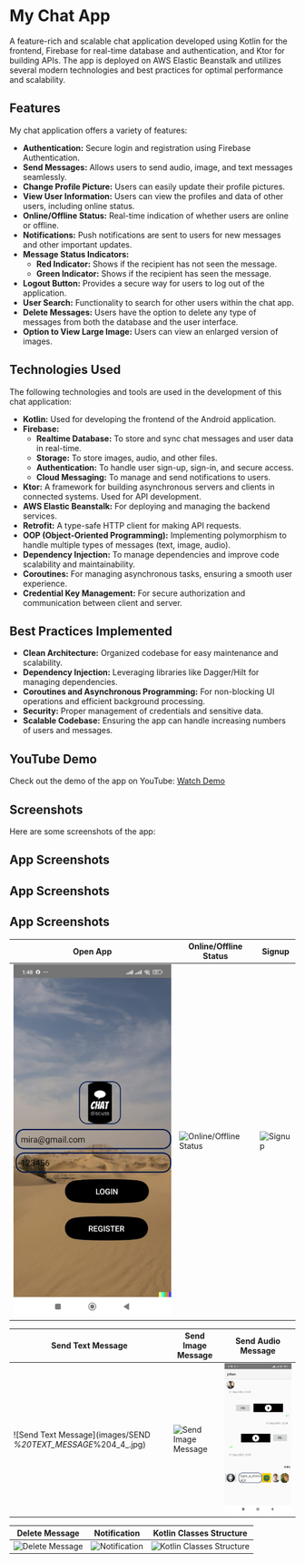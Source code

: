 # My Chat App

A feature-rich and scalable chat application developed using Kotlin for the frontend, Firebase for real-time database and authentication, and Ktor for building APIs. The app is deployed on AWS Elastic Beanstalk and utilizes several modern technologies and best practices for optimal performance and scalability.

## Features

My chat application offers a variety of features:

- **Authentication:** Secure login and registration using Firebase Authentication.
- **Send Messages:** Allows users to send audio, image, and text messages seamlessly.
- **Change Profile Picture:** Users can easily update their profile pictures.
- **View User Information:** Users can view the profiles and data of other users, including online status.
- **Online/Offline Status:** Real-time indication of whether users are online or offline.
- **Notifications:** Push notifications are sent to users for new messages and other important updates.
- **Message Status Indicators:**
  - **Red Indicator:** Shows if the recipient has not seen the message.
  - **Green Indicator:** Shows if the recipient has seen the message.
- **Logout Button:** Provides a secure way for users to log out of the application.
- **User Search:** Functionality to search for other users within the chat app.
- **Delete Messages:** Users have the option to delete any type of messages from both the database and the user interface.
- **Option to View Large Image:** Users can view an enlarged version of images.

## Technologies Used

The following technologies and tools are used in the development of this chat application:

- **Kotlin:** Used for developing the frontend of the Android application.
- **Firebase:**
  - **Realtime Database:** To store and sync chat messages and user data in real-time.
  - **Storage:** To store images, audio, and other files.
  - **Authentication:** To handle user sign-up, sign-in, and secure access.
  - **Cloud Messaging:** To manage and send notifications to users.
- **Ktor:** A framework for building asynchronous servers and clients in connected systems. Used for API development.
- **AWS Elastic Beanstalk:** For deploying and managing the backend services.
- **Retrofit:** A type-safe HTTP client for making API requests.
- **OOP (Object-Oriented Programming):** Implementing polymorphism to handle multiple types of messages (text, image, audio).
- **Dependency Injection:** To manage dependencies and improve code scalability and maintainability.
- **Coroutines:** For managing asynchronous tasks, ensuring a smooth user experience.
- **Credential Key Management:** For secure authorization and communication between client and server.

## Best Practices Implemented

- **Clean Architecture:** Organized codebase for easy maintenance and scalability.
- **Dependency Injection:** Leveraging libraries like Dagger/Hilt for managing dependencies.
- **Coroutines and Asynchronous Programming:** For non-blocking UI operations and efficient background processing.
- **Security:** Proper management of credentials and sensitive data.
- **Scalable Codebase:** Ensuring the app can handle increasing numbers of users and messages.

## YouTube Demo

Check out the demo of the app on YouTube: [Watch Demo](https://youtu.be/llaznWZZKGc)

## Screenshots

Here are some screenshots of the app:
## App Screenshots
## App Screenshots
## App Screenshots

| Open App | Online/Offline Status | Signup |
|----------|----------------------|--------|
| ![Open App](images/opning_app_%201_.jpg) | ![Online/Offline Status](images/onligne_image_recycle_%202.jpg) | ![Signup](images/SIGNUP_%203.jpg) |

| Send Text Message | Send Image Message | Send Audio Message |
|------------------|------------------|------------------|
| ![Send Text Message](images/SEND _%20TEXT_MESSAGE_%204_4_.jpg) | ![Send Image Message](images/SEND_IMAGE%20MESSAGE_%205_.jpg) | ![Send Audio Message](images/SEND_AUDIO_MESSAGE_6_%20.jpg) 

| Delete Message | Notification | Kotlin Classes Structure |
|---------------|-------------|-------------------------|
| ![Delete Message](images/DELETE%20MESSAGE_%207_.jpg) | ![Notification](images/NOTIFICATION_%208_.jpg) | ![Kotlin Classes Structure](images/kotline_classes_structure%20_chat_%209_.png) |
